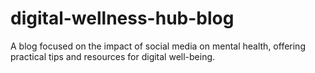 # digital-wellness-hub-blog
A blog focused on the impact of social media on mental health, offering practical tips and resources for digital well-being.
